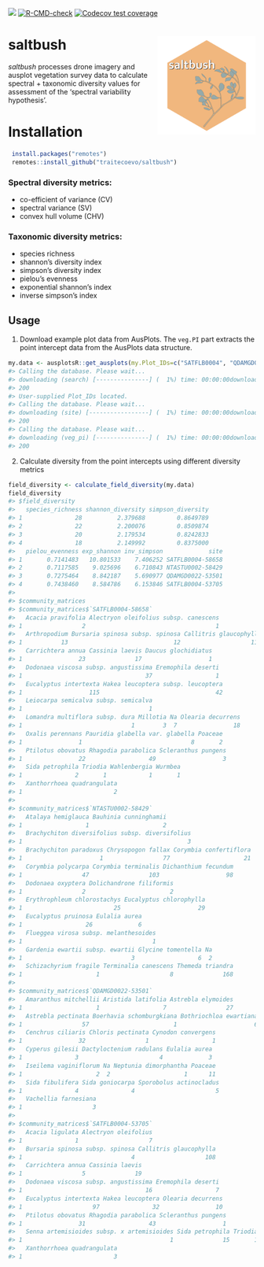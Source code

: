 
<!-- README.md is generated from README.Rmd. Please edit that file -->
<!-- badges: start -->

[![](https://img.shields.io/badge/lifecycle-experimental-orange.svg)](https://lifecycle.r-lib.org/articles/stages.html#experimental)
[![R-CMD-check](https://github.com/traitecoevo/saltbush/actions/workflows/R-CMD-check.yaml/badge.svg)](https://github.com/traitecoevo/saltbush/actions/workflows/R-CMD-check.yaml)
[![Codecov test
coverage](https://codecov.io/gh/traitecoevo/saltbush/graph/badge.svg)](https://app.codecov.io/gh/traitecoevo/saltbush)
<!-- badges: end -->

# saltbush <img src="man/figures/saltbush_hex.png" align="right" width="200"/>

*saltbush* processes drone imagery and ausplot vegetation survey data to
calculate spectral + taxonomic diversity values for assessment of the
‘spectral variability hypothesis’.

# Installation

``` r
 install.packages("remotes")
 remotes::install_github("traitecoevo/saltbush")
```

### Spectral diversity metrics:

- co-efficient of variance (CV)
- spectral variance (SV)
- convex hull volume (CHV)

### Taxonomic diversity metrics:

- species richness
- shannon’s diversity index
- simpson’s diversity index
- pielou’s evenness
- exponential shannon’s index
- inverse simpson’s index

## Usage

1.  Download example plot data from AusPlots. The `veg.PI` part extracts
    the point intercept data from the AusPlots data structure.

``` r
my.data <- ausplotsR::get_ausplots(my.Plot_IDs=c("SATFLB0004", "QDAMGD0022", "NTASTU0002"), veg.PI=TRUE)$veg.PI
#> Calling the database. Please wait...
#> downloading (search) [---------------] (  1%) time: 00:00:00downloading (search) [===============] (100%) time: 00:00:00
#> 200
#> User-supplied Plot_IDs located.
#> Calling the database. Please wait...
#> downloading (site) [-----------------] (  1%) time: 00:00:00downloading (site) [=================] (100%) time: 00:00:00
#> 200
#> Calling the database. Please wait...
#> downloading (veg_pi) [---------------] (  1%) time: 00:00:00downloading (veg_pi) [===============] (100%) time: 00:00:00
#> 200
```

2.  Calculate diversity from the point intercepts using different
    diversity metrics

``` r
field_diversity <- calculate_field_diversity(my.data)
field_diversity
#> $field_diversity
#>   species_richness shannon_diversity simpson_diversity
#> 1               28          2.379688         0.8649789
#> 2               22          2.200076         0.8509874
#> 3               20          2.179534         0.8242833
#> 4               18          2.149992         0.8375000
#>   pielou_evenness exp_shannon inv_simpson             site
#> 1       0.7141483   10.801533    7.406252 SATFLB0004-58658
#> 2       0.7117585    9.025696    6.710843 NTASTU0002-58429
#> 3       0.7275464    8.842187    5.690977 QDAMGD0022-53501
#> 4       0.7438460    8.584786    6.153846 SATFLB0004-53705
#> 
#> $community_matrices
#> $community_matrices$`SATFLB0004-58658`
#>   Acacia pravifolia Alectryon oleifolius subsp. canescens
#> 1                 2                                     1
#>   Arthropodium Bursaria spinosa subsp. spinosa Callitris glaucophylla
#> 1           13                              12                    110
#>   Carrichtera annua Cassinia laevis Daucus glochidiatus
#> 1                23              17                   1
#>   Dodonaea viscosa subsp. angustissima Eremophila deserti
#> 1                                   37                  1
#>   Eucalyptus intertexta Hakea leucoptera subsp. leucoptera
#> 1                   115                                 42
#>   Leiocarpa semicalva subsp. semicalva
#> 1                                    1
#>   Lomandra multiflora subsp. dura Millotia Na Olearia decurrens
#> 1                               1        3  7                18
#>   Oxalis perennans Pauridia glabella var. glabella Poaceae
#> 1                1                               8       2
#>   Ptilotus obovatus Rhagodia parabolica Scleranthus pungens
#> 1                22                  49                   3
#>   Sida petrophila Triodia Wahlenbergia Wurmbea
#> 1               2       1            1       1
#>   Xanthorrhoea quadrangulata
#> 1                          2
#> 
#> $community_matrices$`NTASTU0002-58429`
#>   Atalaya hemiglauca Bauhinia cunninghamii
#> 1                  1                     2
#>   Brachychiton diversifolius subsp. diversifolius
#> 1                                               3
#>   Brachychiton paradoxus Chrysopogon fallax Corymbia confertiflora
#> 1                      1                 77                     21
#>   Corymbia polycarpa Corymbia terminalis Dichanthium fecundum
#> 1                 47                 103                   98
#>   Dodonaea oxyptera Dolichandrone filiformis
#> 1                 2                        2
#>   Erythrophleum chlorostachys Eucalyptus chlorophylla
#> 1                          25                      29
#>   Eucalyptus pruinosa Eulalia aurea
#> 1                  26             6
#>   Flueggea virosa subsp. melanthesoides
#> 1                                     1
#>   Gardenia ewartii subsp. ewartii Glycine tomentella Na
#> 1                               3                  6  2
#>   Schizachyrium fragile Terminalia canescens Themeda triandra
#> 1                     1                    8              168
#> 
#> $community_matrices$`QDAMGD0022-53501`
#>   Amaranthus mitchellii Aristida latifolia Astrebla elymoides
#> 1                     1                  7                 27
#>   Astrebla pectinata Boerhavia schomburgkiana Bothriochloa ewartiana
#> 1                 57                        1                      6
#>   Cenchrus ciliaris Chloris pectinata Cynodon convergens
#> 1                32                 1                  1
#>   Cyperus gilesii Dactyloctenium radulans Eulalia aurea
#> 1               3                       4             3
#>   Iseilema vaginiflorum Na Neptunia dimorphantha Poaceae
#> 1                     2  2                     1      11
#>   Sida fibulifera Sida goniocarpa Sporobolus actinocladus
#> 1               4               4                       5
#>   Vachellia farnesiana
#> 1                    3
#> 
#> $community_matrices$`SATFLB0004-53705`
#>   Acacia ligulata Alectryon oleifolius
#> 1               1                    7
#>   Bursaria spinosa subsp. spinosa Callitris glaucophylla
#> 1                               4                    108
#>   Carrichtera annua Cassinia laevis
#> 1                 5              19
#>   Dodonaea viscosa subsp. angustissima Eremophila deserti
#> 1                                   16                  7
#>   Eucalyptus intertexta Hakea leucoptera Olearia decurrens
#> 1                    97               32                10
#>   Ptilotus obovatus Rhagodia parabolica Scleranthus pungens
#> 1                31                  43                   1
#>   Senna artemisioides subsp. x artemisioides Sida petrophila Triodia
#> 1                                          1              15       1
#>   Xanthorrhoea quadrangulata
#> 1                          3
```

